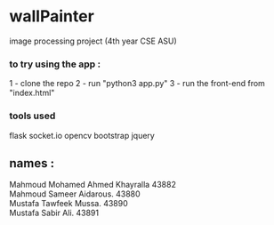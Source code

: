 # wallPainter
image processing project (4th year CSE ASU)

<h3>to try using the app :</h3>
1 - clone the repo 
2 - run "python3 app.py"
3 - run the front-end from "index.html"

<h3>tools used</h3>
flask
socket.io
opencv
bootstrap
jquery

<h2>names :</h2>
Mahmoud Mohamed Ahmed Khayralla 43882<br>
Mahmoud Sameer Aidarous.        43880<br>
Mustafa Tawfeek Mussa.          43890<br>
Mustafa Sabir Ali.              43891

